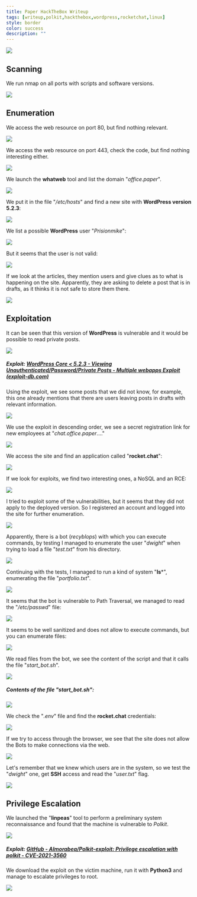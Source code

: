 ```yaml
---
title: Paper HackTheBox Writeup
tags: [writeup,polkit,hackthebox,wordpress,rocketchat,linux]
style: border
color: success
description: ""
---
```



![](https://raw.githubusercontent.com/m3n0sd0n4ld/m3n0sd0n4ld.github.io/main/_posts/Paper/1.png)

## Scanning
We run nmap on all ports with scripts and software versions.

![](https://raw.githubusercontent.com/m3n0sd0n4ld/m3n0sd0n4ld.github.io/main/_posts/Paper/2.png)

## Enumeration
We access the web resource on port 80, but find nothing relevant.

![](https://raw.githubusercontent.com/m3n0sd0n4ld/m3n0sd0n4ld.github.io/main/_posts/Paper/3.png)

We access the web resource on port 443, check the code, but find nothing interesting either.

![](https://raw.githubusercontent.com/m3n0sd0n4ld/m3n0sd0n4ld.github.io/main/_posts/Paper/4.png)

We launch the **whatweb** tool and list the domain "*office.paper*".

![](https://raw.githubusercontent.com/m3n0sd0n4ld/m3n0sd0n4ld.github.io/main/_posts/Paper/5.png)

We put it in the file "*/etc/hosts*" and find a new site with **WordPress version 5.2.3**:

![](https://raw.githubusercontent.com/m3n0sd0n4ld/m3n0sd0n4ld.github.io/main/_posts/Paper/6.png)

We list a possible **WordPress** user "*Prisionmike*":

![](https://raw.githubusercontent.com/m3n0sd0n4ld/m3n0sd0n4ld.github.io/main/_posts/Paper/7.png)

But it seems that the user is not valid:

![](https://raw.githubusercontent.com/m3n0sd0n4ld/m3n0sd0n4ld.github.io/main/_posts/Paper/8.png)

If we look at the articles, they mention users and give clues as to what is happening on the site. Apparently, they are asking to delete a post that is in drafts, as it thinks it is not safe to store them there.

![](https://raw.githubusercontent.com/m3n0sd0n4ld/m3n0sd0n4ld.github.io/main/_posts/Paper/9.png)


## Exploitation
It can be seen that this version of **WordPress** is vulnerable and it would be possible to read private posts.

![](https://raw.githubusercontent.com/m3n0sd0n4ld/m3n0sd0n4ld.github.io/main/_posts/Paper/10.png)

##### Exploit: [WordPress Core < 5.2.3 - Viewing Unauthenticated/Password/Private Posts - Multiple webapps Exploit (exploit-db.com)](https://www.exploit-db.com/exploits/47690)

Using the exploit, we see some posts that we did not know, for example, this one already mentions that there are users leaving posts in drafts with relevant information.

![](https://raw.githubusercontent.com/m3n0sd0n4ld/m3n0sd0n4ld.github.io/main/_posts/Paper/11.png)

We use the exploit in descending order, we see a secret registration link for new employees at "*chat.office.paper*...."

![](https://raw.githubusercontent.com/m3n0sd0n4ld/m3n0sd0n4ld.github.io/main/_posts/Paper/12.png)

We access the site and find an application called "**rocket.chat**":

![](https://raw.githubusercontent.com/m3n0sd0n4ld/m3n0sd0n4ld.github.io/main/_posts/Paper/13.png)

If we look for exploits, we find two interesting ones, a NoSQL and an RCE:

![](https://raw.githubusercontent.com/m3n0sd0n4ld/m3n0sd0n4ld.github.io/main/_posts/Paper/14.png)

I tried to exploit some of the vulnerabilities, but it seems that they did not apply to the deployed version. So I registered an account and logged into the site for further enumeration.

![](https://raw.githubusercontent.com/m3n0sd0n4ld/m3n0sd0n4ld.github.io/main/_posts/Paper/15.png)

Apparently, there is a bot (*recyblops*) with which you can execute commands, by testing I managed to enumerate the user "*dwight*" when trying to load a file "*test.txt*" from his directory.

![](https://raw.githubusercontent.com/m3n0sd0n4ld/m3n0sd0n4ld.github.io/main/_posts/Paper/16.png)

Continuing with the tests, I managed to run a kind of system "**ls***", enumerating the file "*portfolio.txt*".

![](https://raw.githubusercontent.com/m3n0sd0n4ld/m3n0sd0n4ld.github.io/main/_posts/Paper/17.png)

It seems that the bot is vulnerable to Path Traversal, we managed to read the "*/etc/passwd*" file:

![](https://raw.githubusercontent.com/m3n0sd0n4ld/m3n0sd0n4ld.github.io/main/_posts/Paper/18.png)

It seems to be well sanitized and does not allow to execute commands, but you can enumerate files:

![](https://raw.githubusercontent.com/m3n0sd0n4ld/m3n0sd0n4ld.github.io/main/_posts/Paper/19.png)

We read files from the bot, we see the content of the script and that it calls the file "*start_bot.sh*".

![](https://raw.githubusercontent.com/m3n0sd0n4ld/m3n0sd0n4ld.github.io/main/_posts/Paper/20.png)

##### Contents of the file "start_bot.sh":

![](https://raw.githubusercontent.com/m3n0sd0n4ld/m3n0sd0n4ld.github.io/main/_posts/Paper/21.png)

We check the "*.env*" file and find the **rocket.chat** credentials:

![](https://raw.githubusercontent.com/m3n0sd0n4ld/m3n0sd0n4ld.github.io/main/_posts/Paper/22.png)

If we try to access through the browser, we see that the site does not allow the Bots to make connections via the web.

![](https://raw.githubusercontent.com/m3n0sd0n4ld/m3n0sd0n4ld.github.io/main/_posts/Paper/23.png)

Let's remember that we knew which users are in the system, so we test the "*dwight*" one, get **SSH** access and read the "*user.txt*" flag.

![](https://raw.githubusercontent.com/m3n0sd0n4ld/m3n0sd0n4ld.github.io/main/_posts/Paper/24.png)


## Privilege Escalation
We launched the "**linpeas**" tool to perform a preliminary system reconnaissance and found that the machine is vulnerable to *Polkit*.

![](https://raw.githubusercontent.com/m3n0sd0n4ld/m3n0sd0n4ld.github.io/main/_posts/Paper/25.png)

##### Exploit: [GitHub - Almorabea/Polkit-exploit: Privilege escalation with polkit - CVE-2021-3560](https://github.com/Almorabea/Polkit-exploit)

We download the exploit on the victim machine, run it with **Python3** and manage to escalate privileges to root.

![](https://raw.githubusercontent.com/m3n0sd0n4ld/m3n0sd0n4ld.github.io/main/_posts/Paper/26.png)




